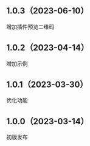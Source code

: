 ## 1.0.3（2023-06-10）
增加插件预览二维码
## 1.0.2（2023-04-14）
增加示例
## 1.0.1（2023-03-30）
优化功能
## 1.0.0（2023-03-14）
初版发布
